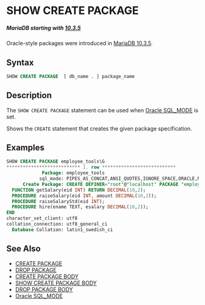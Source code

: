 # SHOW CREATE PACKAGE

##### MariaDB starting with [10.3.5](/kb/en/mariadb-1035-release-notes/)

Oracle-style packages were introduced in [MariaDB 10.3.5](/kb/en/mariadb-1035-release-notes/).

## Syntax

```sql
SHOW CREATE PACKAGE  [ db_name . ] package_name
```

## Description

The `SHOW CREATE PACKAGE` statement can be used when [Oracle SQL_MODE](/kb/en/sql_modeoracle-from-mariadb-103/) is set.

Shows the `CREATE` statement that creates the given package specification.

## Examples

```sql
SHOW CREATE PACKAGE employee_tools\G
*************************** 1. row ***************************
             Package: employee_tools
            sql_mode: PIPES_AS_CONCAT,ANSI_QUOTES,IGNORE_SPACE,ORACLE,NO_KEY_OPTIONS,NO_TABLE_OPTIONS,NO_FIELD_OPTIONS,NO_AUTO_CREATE_USER
      Create Package: CREATE DEFINER="root"@"localhost" PACKAGE "employee_tools" AS
  FUNCTION getSalary(eid INT) RETURN DECIMAL(10,2);
  PROCEDURE raiseSalary(eid INT, amount DECIMAL(10,2));
  PROCEDURE raiseSalaryStd(eid INT);
  PROCEDURE hire(ename TEXT, esalary DECIMAL(10,2));
END
character_set_client: utf8
collation_connection: utf8_general_ci
  Database Collation: latin1_swedish_ci
```

## See Also

- [CREATE PACKAGE](/sql-statements-structure/sql-statements/data-definition/create/create-package/)
- [DROP PACKAGE](/sql-statements-structure/sql-statements/data-definition/drop/drop-package/)
- [CREATE PACKAGE BODY](/sql-statements-structure/sql-statements/data-definition/create/create-package-body/)
- [SHOW CREATE PACKAGE BODY](/sql-statements-structure/sql-statements/administrative-sql-statements/show/show-create-package-body/)
- [DROP PACKAGE BODY](/sql-statements-structure/sql-statements/data-definition/drop/drop-package-body/)
- [Oracle SQL_MODE](/kb/en/sql_modeoracle-from-mariadb-103/)